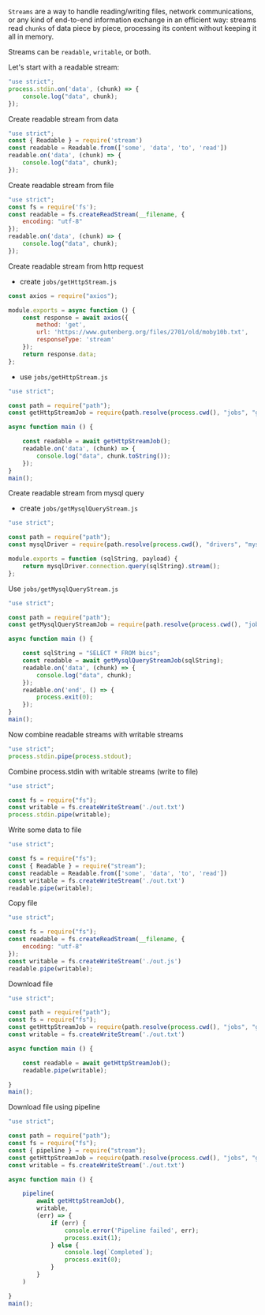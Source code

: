 `Streams` are a way to handle reading/writing files, network communications, or any kind of end-to-end information exchange in an efficient way: streams read `chunks` of data piece by piece, processing its content without keeping it all in memory.

Streams can be `readable`, `writable`, or both.


Let's start with a readable stream:
```js
"use strict";
process.stdin.on('data', (chunk) => {
    console.log("data", chunk);
});
```
Create readable stream from data
```js
"use strict";
const { Readable } = require('stream')
const readable = Readable.from(['some', 'data', 'to', 'read'])
readable.on('data', (chunk) => {
    console.log("data", chunk);
});
```
Create readable stream from file
```js
"use strict";
const fs = require('fs');
const readable = fs.createReadStream(__filename, {
    encoding: "utf-8"
});
readable.on('data', (chunk) => {
    console.log("data", chunk);
});
```
Create readable stream from http request
- create `jobs/getHttpStream.js`
```js
const axios = require("axios");

module.exports = async function () {
    const response = await axios({
        method: 'get',
        url: 'https://www.gutenberg.org/files/2701/old/moby10b.txt',
        responseType: 'stream'
    });
    return response.data;
};
```
- use `jobs/getHttpStream.js`
```js
"use strict";

const path = require("path");
const getHttpStreamJob = require(path.resolve(process.cwd(), "jobs", "getHttpStream.js"));

async function main () {

    const readable = await getHttpStreamJob();
    readable.on('data', (chunk) => {
        console.log("data", chunk.toString());
    });
}
main();
```
Create readable stream from mysql query
- create `jobs/getMysqlQueryStream.js`
```js
"use strict";

const path = require("path");
const mysqlDriver = require(path.resolve(process.cwd(), "drivers", "mysql", "baseConnection"));

module.exports = function (sqlString, payload) {
    return mysqlDriver.connection.query(sqlString).stream();
};

```
Use `jobs/getMysqlQueryStream.js`
```js
"use strict";

const path = require("path");
const getMysqlQueryStreamJob = require(path.resolve(process.cwd(), "jobs", "getMysqlQueryStream.js"));

async function main () {

    const sqlString = "SELECT * FROM bics";
    const readable = await getMysqlQueryStreamJob(sqlString);
    readable.on('data', (chunk) => {
        console.log("data", chunk);
    });
    readable.on('end', () => {
        process.exit(0);
    });
}
main();

```

Now combine readable streams with writable streams
```js
"use strict";
process.stdin.pipe(process.stdout);
```
Combine process.stdin with writable streams (write to file)
```js
"use strict";

const fs = require("fs");
const writable = fs.createWriteStream('./out.txt')
process.stdin.pipe(writable);
```
Write some data to file
```js
"use strict";

const fs = require("fs");
const { Readable } = require("stream");
const readable = Readable.from(['some', 'data', 'to', 'read'])
const writable = fs.createWriteStream('./out.txt')
readable.pipe(writable);
```
Copy file
```js
"use strict";

const fs = require("fs");
const readable = fs.createReadStream(__filename, {
    encoding: "utf-8"
});
const writable = fs.createWriteStream('./out.js')
readable.pipe(writable);
```
Download file
```js
"use strict";

const path = require("path");
const fs = require("fs");
const getHttpStreamJob = require(path.resolve(process.cwd(), "jobs", "getHttpStream.js"));
const writable = fs.createWriteStream('./out.txt')

async function main () {

    const readable = await getHttpStreamJob();
    readable.pipe(writable);

}
main();
```
Download file using pipeline
```js
"use strict";

const path = require("path");
const fs = require("fs");
const { pipeline } = require("stream");
const getHttpStreamJob = require(path.resolve(process.cwd(), "jobs", "getHttpStream.js"));
const writable = fs.createWriteStream('./out.txt')

async function main () {

    pipeline(
        await getHttpStreamJob(),
        writable,
        (err) => {
            if (err) {
                console.error('Pipeline failed', err);
                process.exit(1);
            } else {
                console.log(`Completed`);
                process.exit(0);
            }
        }
    )

}
main();
```
